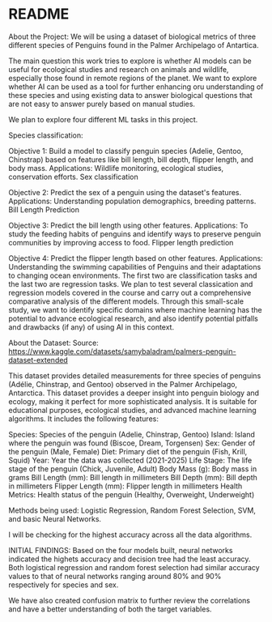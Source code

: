 # README

About the Project:
We will be using a dataset of biological metrics of three different species of Penguins found in the Palmer Archipelago of Antartica.

The main question this work tries to explore is whether AI models can be useful for ecological studies and research on animals and wildlife, especially those found in remote regions of the planet. We want to explore whether AI can be used as a tool for further enhancing oru understanding of these species and using existing data to answer biological questions that are not easy to answer purely based on manual studies.

We plan to explore four different ML tasks in this project.

Species classification:

Objective 1: Build a model to classify penguin species (Adelie, Gentoo, Chinstrap) based on features like bill length, bill depth, flipper length, and body mass.
Applications: Wildlife monitoring, ecological studies, conservation efforts.
Sex classification

Objective 2: Predict the sex of a penguin using the dataset's features.
Applications: Understanding population demographics, breeding patterns.
Bill Length Prediction

Objective 3: Predict the bill length using other features.
Applications: To study the feeding habits of penguins and identify ways to preserve penguin communities by improving access to food.
Flipper length prediction

Objective 4: Predict the flipper length based on other features.
Applications: Understanding the swimming capabilities of Penguins and their adaptations to changing ocean environments.
The first two are classification tasks and the last two are regression tasks. We plan to test several classication and regression models covered in the course and carry out a comprehensive comparative analysis of the different models. Through this small-scale study, we want to identify specific domains where machine learning has the potential to advance ecological research, and also identify potential pitfalls and drawbacks (if any) of using AI in this context.

About the Dataset:
Source: https://www.kaggle.com/datasets/samybaladram/palmers-penguin-dataset-extended

This dataset provides detailed measurements for three species of penguins (Adélie, Chinstrap, and Gentoo) observed in the Palmer Archipelago, Antarctica. This dataset provides a deeper insight into penguin biology and ecology, making it perfect for more sophisticated analysis. It is suitable for educational purposes, ecological studies, and advanced machine learning algorithms. It includes the following features:

Species: Species of the penguin (Adelie, Chinstrap, Gentoo)
Island: Island where the penguin was found (Biscoe, Dream, Torgensen)
Sex: Gender of the penguin (Male, Female)
Diet: Primary diet of the penguin (Fish, Krill, Squid)
Year: Year the data was collected (2021-2025)
Life Stage: The life stage of the penguin (Chick, Juvenile, Adult)
Body Mass (g): Body mass in grams
Bill Length (mm): Bill length in millimeters
Bill Depth (mm): Bill depth in millimeters
Flipper Length (mm): Flipper length in millimeters
Health Metrics: Health status of the penguin (Healthy, Overweight, Underweight)

Methods being used:
Logistic Regression, Random Forest Selection, SVM, and basic Neural Networks. 

I will be checking for the highest accuracy across all the data algorithms.

INITIAL FINDINGS:
Based on the four models built, neural networks indicated the highets accuracy and decision tree had the least accuracy. Both logistical regression and random forest selection had similar accuracy values to that of neural networks ranging around 80% and 90% respectively for species and sex. 

We have also created confusion matrix to further review the correlations and have a better understanding of both the target variables.
